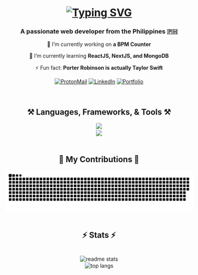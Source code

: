 <h1 align="center">
    <a href="https://git.io/typing-svg"><img src="https://readme-typing-svg.herokuapp.com?font=JetBrains+Mono&size=35&duration=3000&pause=1000&color=91D7E3&center=true&vCenter=true&width=600&lines=Hi+there+%F0%9F%91%8B;I'm+Christian+Roed+Boyles" alt="Typing SVG" /></a>
</h1>

<h3 align="center">A passionate web developer from the Philippines 🇵🇭</h3>

<div align="center">
  
  🔭 I’m currently working on **a BPM Counter**
  
  🌱 I’m currently learning **ReactJS, NextJS, and MongoDB**
  
  ⚡ Fun fact: **Porter Robinson is actually Taylor Swift**
  
</div>

<div align="center">
  
  [![ProtonMail](https://img.shields.io/badge/ProtonMail-333333?style=for-the-badge&logo=protonmail&logoColor=6d4aff)](mailto:christianroedpboyles@protonmail.com) [![LinkedIn](https://img.shields.io/badge/LinkedIn-0077B5?style=for-the-badge&logo=linkedin&logoColor=white)](https://www.linkedin.com/in/christian-roed-boyles/) [![Portfolio](https://img.shields.io/badge/Portfolio-FF5722?style=for-the-badge&logo=todoist&logoColor=white)](https://portfolio-roed.vercel.app/)

</div>

<br/>
<h2 align="center">⚒️ Languages, Frameworks, & Tools ⚒️</h2>
<div align="center">
    <img src="https://skillicons.dev/icons?i=html,css,javascript,typescript,react,tailwind,mui,nextjs,vuejs" /><br/>
    <img src="https://skillicons.dev/icons?i=vscode,github,git,nodejs,python,mongodb,mysql" />
</div>

<br/>
<div align="center">
  <h2>🐍 My Contributions 🐍</h2>
  <img alt="snake eating my contributions" src="https://raw.githubusercontent.com/rockyroed/rockyroed/refs/heads/output/github-contribution-grid-snake-dark.svg" />
</div>

<br/>
<h2 align="center">⚡ Stats ⚡</h2>
<div align=center>
  <br/>
  <img width=390 src="https://github-readme-stats-ruddy-mu-64.vercel.app/api?username=rockyroed&count_private=true&show_icons=true&theme=catppuccin_mocha&border_radius=3" alt="readme stats" />
  <br/>
  <img width=325 align="center" src="https://github-readme-stats-ruddy-mu-64.vercel.app/api/top-langs/?username=rockyroed&langs_count=8&layout=compact&theme=catppuccin_mocha&border_radius=3&size_weight=0.5&count_weight=0.5&exclude_repo=github-readme-stats" alt="top langs" />
</div>
